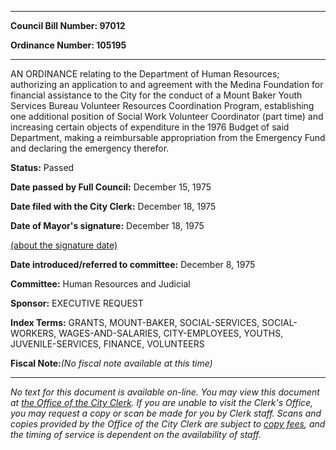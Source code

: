

********

**Council Bill Number: 97012**
   
**Ordinance Number: 105195**
********

 AN ORDINANCE relating to the Department of Human Resources; authorizing an application to and agreement with the Medina Foundation for financial assistance to the City for the conduct of a Mount Baker Youth Services Bureau Volunteer Resources Coordination Program, establishing one additional position of Social Work Volunteer Coordinator (part time) and increasing certain objects of expenditure in the 1976 Budget of said Department, making a reimbursable appropriation from the Emergency Fund and declaring the emergency therefor.

**Status:** Passed
   
**Date passed by Full Council:** December 15, 1975
   
**Date filed with the City Clerk:** December 18, 1975
   
**Date of Mayor's signature:** December 18, 1975
   
[(about the signature date)](/~public/approvaldate.htm)
   
   
   
**Date introduced/referred to committee:** December 8, 1975
   
**Committee:** Human Resources and Judicial
   
**Sponsor:** EXECUTIVE REQUEST
   
   
**Index Terms:** GRANTS, MOUNT-BAKER, SOCIAL-SERVICES, SOCIAL-WORKERS, WAGES-AND-SALARIES, CITY-EMPLOYEES, YOUTHS, JUVENILE-SERVICES, FINANCE, VOLUNTEERS

**Fiscal Note:**_(No fiscal note available at this time)_
********

_No text for this document is available on-line. You may view this document at [the Office of the City Clerk](http://www.seattle.gov/leg/clerk/contactUs.htm). If you are unable to visit the Clerk's Office, you may request a copy or scan be made for you by Clerk staff. Scans and copies provided by the Office of the City Clerk are subject to [copy fees](http://clerk.seattle.gov/~public/clerkfees.htm), and the timing of service is dependent on the availability of staff._

